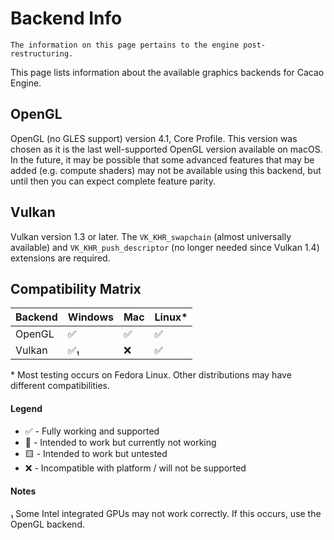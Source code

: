 # Backend Info

```{topic} This page is **up-to-date**! 
The information on this page pertains to the engine post-restructuring.
```

This page lists information about the available graphics backends for Cacao Engine.

## OpenGL
OpenGL (no GLES support) version 4.1, Core Profile. This version was chosen as it is the last well-supported OpenGL version available on macOS.  
In the future, it may be possible that some advanced features that may be added (e.g. compute shaders) may not be available using this backend, but until then you can expect complete feature parity.

## Vulkan
Vulkan version 1.3 or later. The `VK_KHR_swapchain` (almost universally available) and `VK_KHR_push_descriptor` (no longer needed since Vulkan 1.4) extensions are required.

## Compatibility Matrix
| Backend | Windows | Mac | Linux* |
| -- | ------- | --- | ------ |
| OpenGL | ✅ | ✅ | ✅ |
| Vulkan | ✅&#8321; | ❌ | ✅  |  

\* Most testing occurs on Fedora Linux. Other distributions may have different compatibilities.

#### Legend
* ✅ - Fully working and supported
* 🔷 - Intended to work but currently not working
* 🟨 - Intended to work but untested
* ❌ - Incompatible with platform / will not be supported

#### Notes
&#8321; Some Intel integrated GPUs may not work correctly. If this occurs, use the OpenGL backend.  